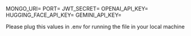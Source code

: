 MONGO_URI=
PORT=
JWT_SECRET=
OPENAI_API_KEY=
HUGGING_FACE_API_KEY=
GEMINI_API_KEY=

Please plug this values in .env for running the file in your local machine
